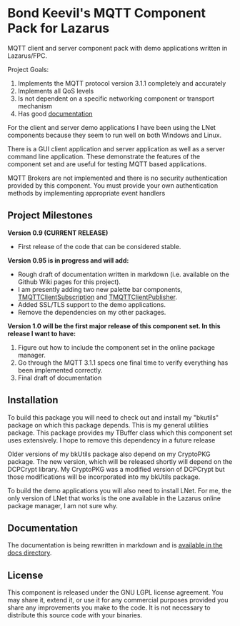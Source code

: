 # Bond Keevil's MQTT Component Pack for Lazarus

MQTT client and server component pack with demo applications written in Lazarus/FPC.

Project Goals: 

1. Implements the MQTT protocol version 3.1.1 completely and accurately
2. Implements all QoS levels
3. Is not dependent on a specific networking component or transport mechanism 
4. Has good [documentation](https://github.com/bkeevil/mqtt/blob/master/doc/Main.MD)

For the client and server demo applications I have been using the LNet components because they seem to run well on both Windows and Linux.

There is a GUI client application and server application as well as a server command line application. These demonstrate the features of the component set and are useful for testing MQTT based applications.

MQTT Brokers are not implemented and there is no security authentication provided by this component. You must provide your own authentication methods by implementing appropriate event handlers

## Project Milestones

**Version 0.9 (CURRENT RELEASE)**
 * First release of the code that can be considered stable.
 
**Version 0.95 is in progress and will add:**
 * Rough draft of documentation written in markdown (i.e. available on the Github Wiki pages for this project).
 * I am presently adding two new palette bar components, [TMQTTClientSubscription](https://github.com/bkeevil/mqtt/blob/master/doc/TMQTTClientSubscription.MD) and [TMQTTClientPublisher](https://github.com/bkeevil/mqtt/blob/master/doc/TMQTTClientPublisher.MD).
 * Added SSL/TLS support to the demo applications.
 * Remove the dependencies on my other packages.
 
**Version 1.0 will be the first major release of this component set. In this release I want to have:**

1. Figure out how to include the component set in the online package manager.
2. Go through the MQTT 3.1.1 specs one final time to verify everything has been implemented correctly.
3. Final draft of documentation
 
## Installation

To build this package you will need to check out and install my "bkutils" package on which this package depends. This is my general utilities package. This package provides my TBuffer class which this component set uses extensively. I hope to remove this dependency in a future release

Older versions of my bkUtils package also depend on my CryptoPKG package. The new version, which will be released shortly will depend on the DCPCrypt library. My CryptoPKG was a modified version of DCPCrypt but those modifications will be incorporated into my bkUtils package.

To build the demo applications you will also need to install LNet. For me, the only version of LNet that works is the one available in the Lazarus online package manager, I am not sure why.

## Documentation

The documentation is being rewritten in markdown and is [available in the docs directory](docs/Main.MD).

## License

This component is released under the GNU LGPL license agreement. You may share it, extend it, or use it for any commercial purposes provided you share any improvements you make to the code. It is not necessary to distribute this source code with your binaries.
